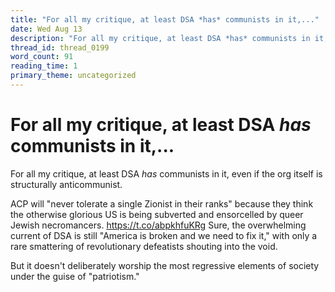 ```yaml
---
title: "For all my critique, at least DSA *has* communists in it,..."
date: Wed Aug 13
description: "For all my critique, at least DSA *has* communists in it, even if the org itself is structurally anticommunist."
thread_id: thread_0199
word_count: 91
reading_time: 1
primary_theme: uncategorized
---
```


# For all my critique, at least DSA *has* communists in it,...

For all my critique, at least DSA *has* communists in it, even if the org itself is structurally anticommunist.

ACP will "never tolerate a single Zionist in their ranks" because they think the otherwise glorious US is being subverted and ensorcelled by queer Jewish necromancers. https://t.co/abpkhfuKRg Sure, the overwhelming current of DSA is still "America is broken and we need to fix it," with only a rare smattering of revolutionary defeatists shouting into the void.

But it doesn't deliberately worship the most regressive elements of society under the guise of "patriotism."
